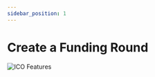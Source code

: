 ```yaml
---
sidebar_position: 1
---
```


# Create a Funding Round



![ICO Features](/img/dappmin/ico_fea.png)



